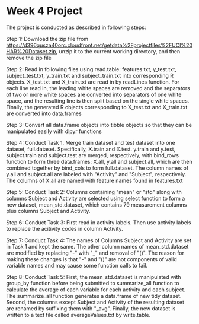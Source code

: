 # Week 4 Project

The project is conducted as described in following steps:

Step 1: Download the zip file from https://d396qusza40orc.cloudfront.net/getdata%2Fprojectfiles%2FUCI%20HAR%20Dataset.zip, unzip it to the current working directory, and then remove the zip file 

Step 2: Read in following files using read.table: features.txt, y_test.txt, subject_test.txt, y_train.txt and subject_train.txt into corresponding R objects. X_test.txt and X_train.txt are read in by readLines function. For each line read in, the leading white spaces are removed and the separators of two or more white spaces are converted into separators of one white space, and the resulting line is then split based on the single white spaces. Finally, the generated R objects corresponding to X_test.txt and X_train.txt are converted into data.frames  

Step 3: Convert all data.frame objects into tibble objects so that they can be manipulated easily with dlpyr functions

Step 4: Conduct Task 1. Merge train dataset and test dataset into one dataset, full.dataset. Specifically, X.train and X.test. y.train and y.test, subject.train and subject.test are merged, respectively, with bind_rows function to form three data.frames: X.all, y.all and subject.all, which are then combined together by bind_cols to form full.dataset. The column names of y.all and subject.all are labeled with "Activity" and "Subject", respectively. The columns of X.all are named with feature names found in features.txt

Step 5: Conduct Task 2: Columns containing "mean" or "std" along with columns Subject and Activity are selected using select function to form a new dataset, mean_std.dataset, which contains 79 measurement columns plus columns Subject and Activity. 

Step 6: Conduct Task 3: First read in activity labels. Then use activity labels to replace the acitivity codes in column Activity.  

Step 7: Conduct Task 4: The names of Columns Subject and Activity are set in Task 1 and kept the same. The other column names of mean_std.dataset are modified by replacing "-" with "_" and removal of "()". The reason for making these changes is that "-" and "()" are not components of valid variable names and may cause some function calls to fail. 

Step 8: Conduct Task 5: First, the mean_std.dataset is manipulated with group_by function before being submitted to summarize_all function to calculate the average of each variable for each activity and each subject. The summarize_all function generates a data.frame of new tidy dataset. Second, the columns except Subject and Activity of the resulting dataset are renamed by suffixing them with "_avg". Finally, the new dataset is written to a text file called averageValues.txt by write.table.
